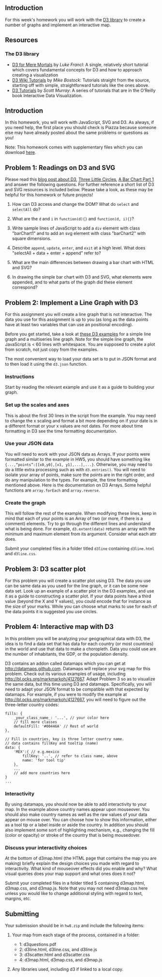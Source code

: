 ## Introduction

For this week's homework you will work with the [D3 library][D3website] to
create a number of graphs and implement an interactive map.

[D3website]: http://d3js.org/

## Resources

### The D3 library

* [D3 for Mere Mortals] by *Luke Francl*: A single, relatively short tutorial
  which covers fundamental concepts for D3 and how to approach creating a
  visualization
* [D3 Wiki Tutorials] by *Mike Bostock*: Tutorials straight from the source,
  starting off with simple, straightforward tutorials like the ones above.
* [D3 Tutorials] by *Scott Murray*: A series of tutorials that are in the
  O’Reilly book Interactive Data Visualization.

[D3 for Mere Mortals]: http://www.recursion.org/d3-for-mere-mortals/
[D3 Wiki Tutorials]: https://github.com/mbostock/d3/wiki/Tutorials
[D3 Tutorials]: http://alignedleft.com/tutorials/d3/


## Introduction

In this homework, you will work with JavaScript, SVG and D3. As always, if you
need help, the first place you should check is Piazza because someone else may
have already posted about the same problems or questions as you!

Note: This homework comes with supplementary files which you can download
[here](HW_8_Supplementary_Files.zip).

## Problem 1: Readings on D3 and SVG

Please read this [blog post about D3], [Three Little Circles], [A Bar Chart
Part 1] and answer the following questions. For further reference a short list
of D3 and SVG resources is included below. Please take a look, as these may be
helpful for this homework or future projects!

[blog post about D3]: http://www.jeromecukier.net/blog/2013/03/05/d3-tutorial-at-strata-redux/
[Three Little Circles]: http://mbostock.github.io/d3/tutorial/circle.html
[A Bar Chart Part 1]: http://mbostock.github.io/d3/tutorial/bar-1.html

1. How can D3 access and change the DOM? What do `select` and `selectAll` do?

2. What are the `d` and `i` in `function(d){}` and `function(d, i){}`?

3. Write sample lines of JavaScript to add a `div` element with class
   "barChart1" and to add an svg element with class "barChart2" with square
   dimensions.

4. Describe `append`, `update`, `enter`, and `exit` at a high level. What does
   "selectAll + data + enter + append" refer to?

5. What are the main differences between drawing a bar chart with HTML and SVG?

6. In drawing the simple bar chart with D3 and SVG, what elements were
   appended, and to what parts of the graph did these element correspond?


## Problem 2: Implement a Line Graph with D3

For this assignment you will create a line graph that is not interactive. The
data you use for this assignment is up to you (as long as the data points have
at least two variables that can use an positional encoding).

Before you get started, take a look at [these D3 examples] for a simple line
graph and a multiseries line graph. Note for the simple line graph, the
JavaScript is < 60 lines with whitespace. You are supposed to create a plot
from scratch, not just copy from the examples.

[these D3 examples]: https://github.com/mbostock/d3/wiki/Gallery

The most convenient way to load your data set is to put in JSON format and to
then load it using the `d3.json` function. 


### Instructions

Start by reading the relevant example and use it as a guide to building your
graph.


### Set up the scales and axes

This is about the first 30 lines in the script from the example. You may need
to change the x scaling and format a bit more depending on if your date is in a
different format or your x values are not dates. For more about time formatting
in D3 see the time formatting documentation.

### Use your JSON data

You will need to work with your JSON data as Arrays. If your points were
formatted similar to the example in HW5, you should have something like
`{...,“points”:[[x0,y0],[x1, y1],...],...}`. Otherwise, you may need to do a
little extra processing such as with `d3.entries()`. You will need to isolate
your array of points, make sure the points are in the right order, and do any
manipulation to the types. For example, the time formatting mentioned above.
Here is the documentation on D3 Arrays. Some helpful functions are
`array.forEach` and `array.reverse`.

### Create the graph

This will follow the rest of the example. When modifying these lines, keep in
mind that each of your points is an Array of two (or more, if there is a
comment) elements. Try to go through the different lines and understand what is
being done. For example, `d3.extent(data)` returns an array with the minimum
and maximum element from its argument. Consider what each attr does.

Submit your completed files in a folder titled `d3line` containing `d3line.html` and
`d3line.css`.


## Problem 3: D3 scatter plot

For this problem you will create a scatter plot using D3. The data you use
can be same data as you used for the line graph, or it can be some new
data set. Look up an example of a scatter plot in the D3 examples, and use
it as a guide to constructing a scatter plot. If your data points have a 
third value (beyond the X and Y values), you could encode that for instance
as the size of your marks. While you can choose what marks to use for each
of the data points it is suggested you use circles.


## Problem 4: Interactive map with D3

In this problem you will be analyzing your geographical data with D3, the idea
is to find a data set that has data for each country (or most countries) in the
world and use that data to make a choropleth. Data you could use are the number
of inhabitants, the GDP, or the population density.

D3 contains an add­on called datamaps which you can get at
<http://datamaps.github.com>. Datamaps will replace your svg map for this
problem. Check out its various examples of usage, including
<http://bl.ocks.org/markmarkoh/4127667>. Adapt Problem 3 so as to visualize the
same data, but this time using D3 and datamaps. Specifically, you will need to
adapt your JSON format to be compatible with that expected by datamaps. For
example, if you were to modify the example at 
<http://bl.ocks.org/markmarkoh/4127667>, you will need to figure out the 
three-letter country codes:

	fills: {
		_your_class_name_: '...', // your color here
		// fill more classes
		defaultFill: '#00446A' // Rest of world
	},
	
	// Fill in countries, key is three letter country name.
	// data contains fillKey and tooltip (name)
	data: {
		'MEX':{ // e.g.mexico
			fillKey: '..', // refer to class name, above
			name: 'for tool tip'
		},
		...
		// add more countries here
	}
	...

### Interactivity

By using datamaps, you should now be able to add interactivity to your map. In
the example above country names appear upon mouseover. You should also make
country names as well as the raw values of your data appear on mouse over. You
can choose how to show this information, either as a tool tip or a label inside
or aside the country. In addition you should also implement some sort of
highlighting mechanism, e.g., changing the fill (color or opacity) or stroke of
the country that is being moused­over.

### Discuss your interactivity choices

At the bottom of d3map.html (the HTML page that contains the map you are making)
briefly explain the design choices you made with
regard to interactivity. What kind of mouseover effects did you enable and why?
What visual queries does your map support and what ones does it not?

Submit your completed files in a folder titled 5 containing d3map.html,
d3map.css, and d3map.js. Note that you may not need d3map.css here unless you
would like to change additional styling with regard to text, margins, etc.


## Submitting

Your submission should be in `hw8.zip` and include the
following items:


1. Your map from each stage of the process, contained in a folder:
   * 1: d3questions.pdf
   * 2: d3line.html, d3line.css, and d3line.js
   * 3: d3scatter.html and d3scatter.css
   * 4: d3map.html, d3map.css, and d3map.js

2. Any libraries used, including d3 if linked to a local copy.

